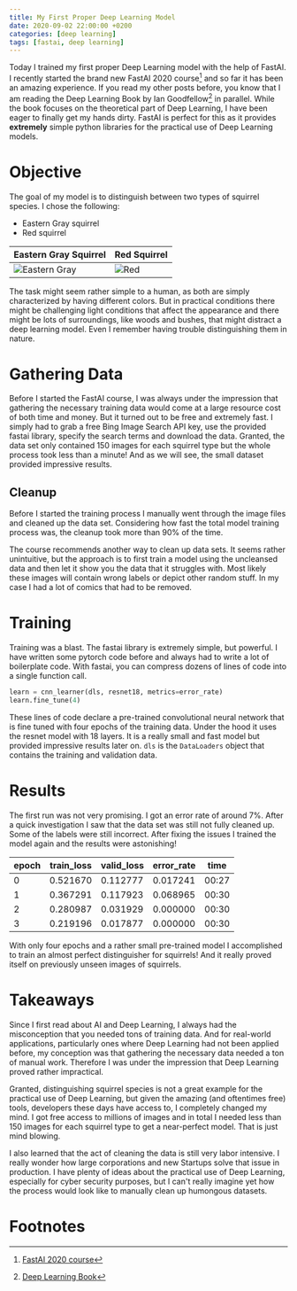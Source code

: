 ```yaml
---
title: My First Proper Deep Learning Model
date: 2020-09-02 22:00:00 +0200
categories: [deep learning]
tags: [fastai, deep learning]
---
```


Today I trained my first proper Deep Learning model with the help of FastAI. I recently started the brand new FastAI 2020 course[^fast] and so far it has been an amazing experience. If you read my other posts before, you know that I am reading the Deep Learning Book by Ian Goodfellow[^book] in parallel. While the book focuses on the theoretical part of Deep Learning, I have been eager to finally get my hands dirty. FastAI is perfect for this as it provides **extremely** simple python libraries for the practical use of Deep Learning models.

# Objective

The goal of my model is to distinguish between two types of squirrel species. I chose the following:

- Eastern Gray squirrel
- Red squirrel

| Eastern Gray Squirrel                                                                                     | Red Squirrel                                                                        |
| --------------------------------------------------------------------------------------------------------- | ----------------------------------------------------------------------------------- |
| ![Eastern Gray](https://cdn.pixabay.com/photo/2019/10/29/13/19/eastern-gray-squirrel-4586908_960_720.jpg) | ![Red](https://cdn.pixabay.com/photo/2018/03/21/16/30/squirrel-3247305_960_720.jpg) |

The task might seem rather simple to a human, as both are simply characterized by having different colors. But in practical conditions there might be challenging light conditions that affect the appearance and there might be lots of surroundings, like woods and bushes, that might distract a deep learning model. Even I remember having trouble distinguishing them in nature.

# Gathering Data

Before I started the FastAI course, I was always under the impression that gathering the necessary training data would come at a large resource cost of both time and money. But it turned out to be free and extremely fast. I simply had to grab a free Bing Image Search API key, use the provided fastai library, specify the search terms and download the data. Granted, the data set only contained 150 images for each squirrel type but the whole process took less than a minute! And as we will see, the small dataset provided impressive results.

## Cleanup

Before I started the training process I manually went through the image files and cleaned up the data set. Considering how fast the total model training process was, the cleanup took more than 90% of the time.

The course recommends another way to clean up data sets. It seems rather unintuitive, but the approach is to first train a model using the uncleansed data and then let it show you the data that it struggles with. Most likely these images will contain wrong labels or depict other random stuff. In my case I had a lot of comics that had to be removed.

# Training

Training was a blast. The fastai library is extremely simple, but powerful. I have written some pytorch code before and always had to write a lot of boilerplate code. With fastai, you can compress dozens of lines of code into a single function call.

```python
learn = cnn_learner(dls, resnet18, metrics=error_rate)
learn.fine_tune(4)
```

These lines of code declare a pre-trained convolutional neural network that is fine tuned with four epochs of the training data. Under the hood it uses the resnet model with 18 layers. It is a really small and fast model but provided impressive results later on. `dls` is the `DataLoaders` object that contains the training and validation data.

# Results

The first run was not very promising. I got an error rate of around 7%. After a quick investigation I saw that the data set was still not fully cleaned up. Some of the labels were still incorrect. After fixing the issues I trained the model again and the results were astonishing!

| epoch | train_loss | valid_loss | error_rate | time  |
| ----- | ---------- | ---------- | ---------- | ----- |
| 0     | 0.521670   | 0.112777   | 0.017241   | 00:27 |
| 1     | 0.367291   | 0.117923   | 0.068965   | 00:30 |
| 2     | 0.280987   | 0.031929   | 0.000000   | 00:30 |
| 3     | 0.219196   | 0.017877   | 0.000000   | 00:30 |

With only four epochs and a rather small pre-trained model I accomplished to train an almost perfect distinguisher for squirrels! And it really proved itself on previously unseen images of squirrels.

# Takeaways

Since I first read about AI and Deep Learning, I always had the misconception that you needed tons of training data. And for real-world applications, particularly ones where Deep Learning had not been applied before, my conception was that gathering the necessary data needed a ton of manual work. Therefore I was under the impression that Deep Learning proved rather impractical.

Granted, distinguishing squirrel species is not a great example for the practical use of Deep Learning, but given the amazing (and oftentimes free) tools, developers these days have access to, I completely changed my mind. I got free access to millions of images and in total I needed less than 150 images for each squirrel type to get a near-perfect model. That is just mind blowing.

I also learned that the act of cleaning the data is still very labor intensive. I really wonder how large corporations and new Startups solve that issue in production. I have plenty of ideas about the practical use of Deep Learning, especially for cyber security purposes, but I can't really imagine yet how the process would look like to manually clean up humongous datasets.

# Footnotes

[^fast]: [FastAI 2020 course](https://course.fast.ai)
[^book]: [Deep Learning Book](https://www.deeplearningbook.org/)
